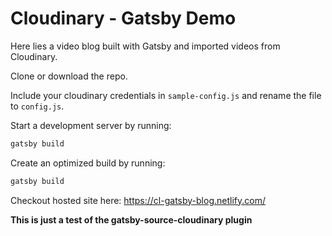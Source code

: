 # Cloudinary - Gatsby Demo

Here lies a video blog built with Gatsby and imported videos from Cloudinary.

Clone or download the repo.

Include your cloudinary credentials in `sample-config.js` and rename the file to `config.js`.

Start a development server by running: 

```bash
gatsby build
```

Create an optimized build by running:

```bash
gatsby build
```

Checkout hosted site here: https://cl-gatsby-blog.netlify.com/

**This is just a test of the gatsby-source-cloudinary plugin**